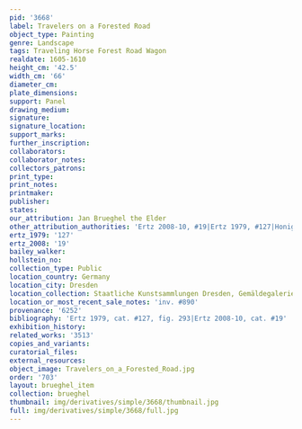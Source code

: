 ```yaml
---
pid: '3668'
label: Travelers on a Forested Road
object_type: Painting
genre: Landscape
tags: Traveling Horse Forest Road Wagon
realdate: 1605-1610
height_cm: '42.5'
width_cm: '66'
diameter_cm: 
plate_dimensions: 
support: Panel
drawing_medium: 
signature: 
signature_location: 
support_marks: 
further_inscription: 
collaborators: 
collaborator_notes: 
collectors_patrons: 
print_type: 
print_notes: 
printmaker: 
publisher: 
states: 
our_attribution: Jan Brueghel the Elder
other_attribution_authorities: 'Ertz 2008-10, #19|Ertz 1979, #127|Honig database'
ertz_1979: '127'
ertz_2008: '19'
bailey_walker: 
hollstein_no: 
collection_type: Public
location_country: Germany
location_city: Dresden
location_collection: Staatliche Kunstsammlungen Dresden, Gemäldegalerie Alte Meister
location_or_most_recent_sale_notes: 'inv. #890'
provenance: '6252'
bibliography: 'Ertz 1979, cat. #127, fig. 293|Ertz 2008-10, cat. #19'
exhibition_history: 
related_works: '3513'
copies_and_variants: 
curatorial_files: 
external_resources: 
object_image: Travelers_on_a_Forested_Road.jpg
order: '703'
layout: brueghel_item
collection: brueghel
thumbnail: img/derivatives/simple/3668/thumbnail.jpg
full: img/derivatives/simple/3668/full.jpg
---
```

